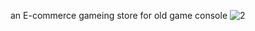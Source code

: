 an E-commerce gameing store for old game console
![2](https://github.com/user-attachments/assets/550a6d33-7657-4e4e-a47d-3ba767c62f4f)
